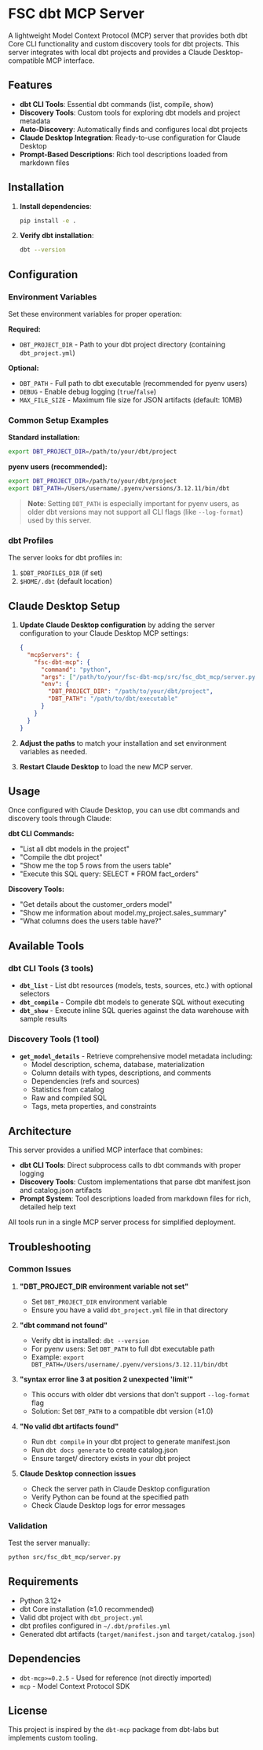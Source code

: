 # FSC dbt MCP Server

A lightweight Model Context Protocol (MCP) server that provides both dbt Core CLI functionality and custom discovery tools for dbt projects. This server integrates with local dbt projects and provides a Claude Desktop-compatible MCP interface.

## Features

- **dbt CLI Tools**: Essential dbt commands (list, compile, show) 
- **Discovery Tools**: Custom tools for exploring dbt models and project metadata
- **Auto-Discovery**: Automatically finds and configures local dbt projects
- **Claude Desktop Integration**: Ready-to-use configuration for Claude Desktop
- **Prompt-Based Descriptions**: Rich tool descriptions loaded from markdown files

## Installation

1. **Install dependencies**:
   ```bash
   pip install -e .
   ```

2. **Verify dbt installation**:
   ```bash
   dbt --version
   ```

## Configuration

### Environment Variables

Set these environment variables for proper operation:

**Required:**
- `DBT_PROJECT_DIR` - Path to your dbt project directory (containing `dbt_project.yml`)

**Optional:**
- `DBT_PATH` - Full path to dbt executable (recommended for pyenv users)
- `DEBUG` - Enable debug logging (`true`/`false`)
- `MAX_FILE_SIZE` - Maximum file size for JSON artifacts (default: 10MB)

### Common Setup Examples

**Standard installation:**
```bash
export DBT_PROJECT_DIR=/path/to/your/dbt/project
```

**pyenv users (recommended):**
```bash
export DBT_PROJECT_DIR=/path/to/your/dbt/project
export DBT_PATH=/Users/username/.pyenv/versions/3.12.11/bin/dbt
```

> **Note**: Setting `DBT_PATH` is especially important for pyenv users, as older dbt versions may not support all CLI flags (like `--log-format`) used by this server.

### dbt Profiles

The server looks for dbt profiles in:
1. `$DBT_PROFILES_DIR` (if set)
2. `$HOME/.dbt` (default location)

## Claude Desktop Setup

1. **Update Claude Desktop configuration** by adding the server configuration to your Claude Desktop MCP settings:

   ```json
   {
     "mcpServers": {
       "fsc-dbt-mcp": {
         "command": "python",
         "args": ["/path/to/your/fsc-dbt-mcp/src/fsc_dbt_mcp/server.py"],
         "env": {
           "DBT_PROJECT_DIR": "/path/to/your/dbt/project",
           "DBT_PATH": "/path/to/dbt/executable"
         }
       }
     }
   }
   ```

2. **Adjust the paths** to match your installation and set environment variables as needed.

3. **Restart Claude Desktop** to load the new MCP server.

## Usage

Once configured with Claude Desktop, you can use dbt commands and discovery tools through Claude:

**dbt CLI Commands:**
- "List all dbt models in the project"
- "Compile the dbt project" 
- "Show me the top 5 rows from the users table"
- "Execute this SQL query: SELECT * FROM fact_orders"

**Discovery Tools:**
- "Get details about the customer_orders model"
- "Show me information about model.my_project.sales_summary"
- "What columns does the users table have?"

## Available Tools

### dbt CLI Tools (3 tools)
- **`dbt_list`** - List dbt resources (models, tests, sources, etc.) with optional selectors
- **`dbt_compile`** - Compile dbt models to generate SQL without executing
- **`dbt_show`** - Execute inline SQL queries against the data warehouse with sample results

### Discovery Tools (1 tool)
- **`get_model_details`** - Retrieve comprehensive model metadata including:
  - Model description, schema, database, materialization
  - Column details with types, descriptions, and comments  
  - Dependencies (refs and sources)
  - Statistics from catalog
  - Raw and compiled SQL
  - Tags, meta properties, and constraints

## Architecture

This server provides a unified MCP interface that combines:
- **dbt CLI Tools**: Direct subprocess calls to dbt commands with proper logging
- **Discovery Tools**: Custom implementations that parse dbt manifest.json and catalog.json artifacts
- **Prompt System**: Tool descriptions loaded from markdown files for rich, detailed help text

All tools run in a single MCP server process for simplified deployment.

## Troubleshooting

### Common Issues

1. **"DBT_PROJECT_DIR environment variable not set"**
   - Set `DBT_PROJECT_DIR` environment variable
   - Ensure you have a valid `dbt_project.yml` file in that directory

2. **"dbt command not found"**
   - Verify dbt is installed: `dbt --version`
   - For pyenv users: Set `DBT_PATH` to full dbt executable path
   - Example: `export DBT_PATH=/Users/username/.pyenv/versions/3.12.11/bin/dbt`

3. **"syntax error line 3 at position 2 unexpected 'limit'"**
   - This occurs with older dbt versions that don't support `--log-format` flag
   - Solution: Set `DBT_PATH` to a compatible dbt version (≥1.0)

4. **"No valid dbt artifacts found"**
   - Run `dbt compile` in your dbt project to generate manifest.json
   - Run `dbt docs generate` to create catalog.json
   - Ensure target/ directory exists in your dbt project

5. **Claude Desktop connection issues**
   - Check the server path in Claude Desktop configuration
   - Verify Python can be found at the specified path
   - Check Claude Desktop logs for error messages

### Validation

Test the server manually:
```bash
python src/fsc_dbt_mcp/server.py
```

## Requirements

- Python 3.12+
- dbt Core installation (≥1.0 recommended)
- Valid dbt project with `dbt_project.yml`
- dbt profiles configured in `~/.dbt/profiles.yml`
- Generated dbt artifacts (`target/manifest.json` and `target/catalog.json`)

## Dependencies

- `dbt-mcp>=0.2.5` - Used for reference (not directly imported)
- `mcp` - Model Context Protocol SDK

## License

This project is inspired by the `dbt-mcp` package from dbt-labs but implements custom tooling.